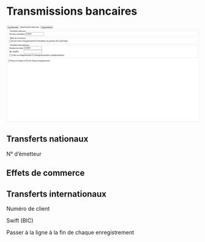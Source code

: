 # Transmissions bancaires

![](../../assets/images/Banques/1-2/OngletTransmissionsBancaires.png)


## Transferts nationaux


N° d’émetteur


## Effets de commerce


## Transferts internationaux


Numéro de client


Swift (BIC)


Passer à la ligne à la fin de chaque enregistrement


